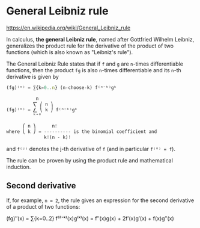 # General Leibniz rule

https://en.wikipedia.org/wiki/General_Leibniz_rule

In calculus, **the general Leibniz rule**, named after Gottfried Wilhelm Leibniz, generalizes the product rule for the derivative of the product of two functions (which is also known as "Leibniz's rule").

The General Leibniz Rule states that if `f` and `g` are `n`-times differentiable functions, then the product `fg` is also `n`-times differentiable and its `n`-th derivative is given by


```js
(fg)⁽ⁿ⁾ = ∑{k=0..n} (n-choose-k) f⁽ⁿ⁻ᵏ⁾gᵏ

           n
          ⎲ ⎛ n ⎞
(fg)⁽ⁿ⁾ = ⎳ ⎝ k ⎠ f⁽ⁿ⁻ᵏ⁾gᵏ
          ᵏ⁼⁰

      ⎛ n ⎞      n!
where ⎝ k ⎠ = ---------- is the binomial coefficient and
              k!(n - k)!
```

and `f⁽ʲ⁾` denotes the j-th derivative of `f` (and in particular `f⁽⁰⁾ = f`).

The rule can be proven by using the product rule and mathematical induction.

## Second derivative

If, for example, `n = 2`, the rule gives an expression for the second derivative of a product of two functions:

(fg)′′(x) = ∑{k=0..2} f⁽²⁻ᵏ⁾(x)g⁽ᵏ⁾(x) = f′′(x)g(x) + 2f′(x)g′(x) + f(x)g′′(x)
